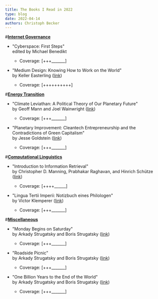 ```yaml
---
title: The Books I Read in 2022
type: blog
date: 2022-04-14
authors: Christoph Becker
---
```


#<ins>**Internet Governance**</ins>

* "Cyberspace: First Steps"<br/>
    edited by Michael Benedikt
    * Coverage: [+++\_\_\_\_\_\_\_]

* "Medium Design: Knowing How to Work on the World"<br/>
    by Keller Easterling ([link](https://www.versobooks.com/books/3245-medium-design))
    * Coverage: [++++++++++]

#<ins>**Energy Transition**</ins>

* "Climate Leviathan: A Political Theory of Our Planetary Future"<br/>
    by Geoff Mann and Joel Wainwright ([link](https://www.versobooks.com/books/3138-climate-leviathan))
    * Coverage: [+++\_\_\_\_\_\_\_]

* "Planetary Improvement: Cleantech Entrepreneurship and the Contradictions of Green Capitalism"<br/>
    by Jesse Goldstein ([link](https://mitpress.mit.edu/books/planetary-improvement))
    * Coverage: [+++\_\_\_\_\_\_\_]

#<ins>**Computational Linguistics**</ins>

* "Introduction to Information Retrieval"<br/>
    by Christopher D. Manning, Prabhakar Raghavan, and Hinrich Schütze ([link](https://www.cambridge.org/highereducation/books/introduction-to-information-retrieval/669D108D20F556C5C30957D63B5AB65C#overview))
    * Coverage: [++++\_\_\_\_\_\_]

* "Lingua Tertii Imperii: Notizbuch eines Philologen"<br/>
    by Victor Klemperer ([link](https://www.reclam.de/detail/978-3-15-020624-9/Klemperer__Victor/LTI))
    * Coverage: [+++\_\_\_\_\_\_\_]


#<ins>**Miscellaneous**</ins>

* "Monday Begins on Saturday"<br/>
    by Arkady Strugatsky and Boris Strugatsky ([link](https://en.wikipedia.org/wiki/Monday_Begins_on_Saturday))
    * Coverage: [+++\_\_\_\_\_\_\_]

* "Roadside Picnic"<br/>
    by Arkady Strugatsky and Boris Strugatsky ([link](https://en.wikipedia.org/wiki/Roadside_Picnic))
    * Coverage: [+++\_\_\_\_\_\_\_]

* "One Billion Years to the End of the World"<br/>
    by Arkady Strugatsky and Boris Strugatsky ([link](https://www.penguin.co.uk/books/320/320603/one-billion-years-to-the-end-of-the-world/9780241472477.html))
    * Coverage: [+++\_\_\_\_\_\_\_]
